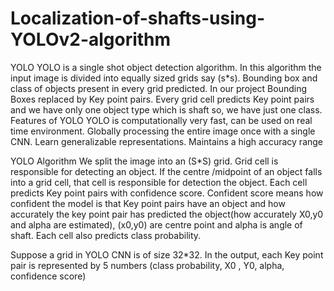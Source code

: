 # Localization-of-shafts-using-YOLOv2-algorithm
YOLO
YOLO is a single shot object detection algorithm. In this algorithm the input image is divided into equally sized grids say (s*s).  Bounding box and class of objects present in every grid predicted. In our project Bounding Boxes replaced by Key point pairs. Every grid cell predicts Key point pairs and we have only one object type which is shaft so, we have just one class.  
Features of YOLO
YOLO is computationally very fast, can be used on real time environment.
Globally processing the entire image once with a single CNN.
Learn generalizable representations.
Maintains a high accuracy range 

YOLO Algorithm
We split the image into an (S*S) grid. Grid cell is responsible for detecting an object. If the centre /midpoint of an object falls into a grid cell, that cell is responsible for detection the object. Each cell predicts Key point pairs with confidence score. Confident score means how confident the model is that Key point pairs have an object and how accurately the key point pair has predicted the object(how accurately X0,y0 and alpha are estimated), (x0,y0) are centre point and alpha is angle of shaft. Each cell also predicts class probability.


Suppose a grid in YOLO CNN is of size 32*32.
In the output, each Key point pair is represented by 5 numbers (class probability, X0 , Y0, alpha, confidence score)
